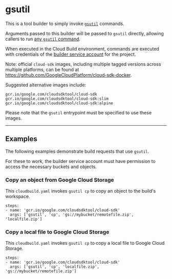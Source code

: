 # gsutil

This is a tool builder to simply invoke
[`gsutil`](https://cloud.google.com/storage/docs/gsutil) commands.

Arguments passed to this builder will be passed to `gsutil` directly, allowing
callers to run [any `gsutil`
command](https://cloud.google.com/storage/docs/gsutil).

When executed in the Cloud Build environment, commands are executed with
credentials of the [builder service
account](https://cloud.google.com/cloud-build/docs/permissions) for the
project.

Note: official `cloud-sdk` images, including multiple tagged versions across
multiple platforms, can be found at
https://github.com/GoogleCloudPlatform/cloud-sdk-docker.

Suggested alternative images include:

    gcr.io/google.com/cloudsdktool/cloud-sdk
    gcr.io/google.com/cloudsdktool/cloud-sdk:slim
    gcr.io/google.com/cloudsdktool/cloud-sdk:alpine

Please note that the `gsutil` entrypoint must be specified to use these images.

-------

## Examples

The following examples demonstrate build requests that use `gsutil`.

For these to work, the builder service account must have permission to access
the necessary buckets and objects.

### Copy an object from Google Cloud Storage

This `cloudbuild.yaml` invokes `gsutil cp` to copy an object to the build's
workspace.

```
steps:
- name: 'gcr.io/google.com/cloudsdktool/cloud-sdk'
  args: ['gsutil', 'cp', 'gs://mybucket/remotefile.zip', 'localfile.zip']
```

### Copy a local file to Google Cloud Storage

This `cloudbuild.yaml` invokes `gsutil cp` to copy a local file to Google Cloud
Storage.

```
steps:
- name: 'gcr.io/google.com/cloudsdktool/cloud-sdk'
  args: ['gsutil', 'cp', 'localfile.zip', 'gs://mybucket/remotefile.zip']
```
